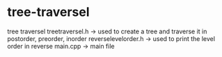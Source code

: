 # tree-traversel
tree traversel
treetraversel.h -> used to create a tree and traverse it in postorder, preorder, inorder
reverselevelorder.h -> used to print the level order in reverse
main.cpp -> main file
